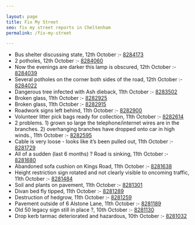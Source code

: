 ```yaml
---

layout: page
title: Fix My Street
seo: fix my street reports in Cheltenham
permalink: /fix-my-street

---
```


<!-- fix_marker starts -->

- Bus shelter discussing state, 12th October :- [8284173](https://www.fixmystreet.com/report/8284173)
- 2 potholes, 12th October :- [8284060](https://www.fixmystreet.com/report/8284060)
- Now the evenings are darker this lamp is obscured, 12th October :- [8284039](https://www.fixmystreet.com/report/8284039)
- Several potholes on the corner both sides of the road, 12th October :- [8284022](https://www.fixmystreet.com/report/8284022)
- Dangerous tree infected with Ash dieback, 11th October :- [8283502](https://www.fixmystreet.com/report/8283502)
- Broken glass, 11th October :- [8282925](https://www.fixmystreet.com/report/8282925)
- Broken glass, 11th October :- [8282915](https://www.fixmystreet.com/report/8282915)
- Roadwork signs left behind, 11th October :- [8282900](https://www.fixmystreet.com/report/8282900)
- Volunteer litter pick bags ready for collection, 11th October :- [8282614](https://www.fixmystreet.com/report/8282614)
- 2 problems. 1) grown so large the telephone/internet wires are in the branches. 2) overhanging branches have dropped onto car in high winds., 11th October :- [8282595](https://www.fixmystreet.com/report/8282595)
- Cable is very loose - looks like it’s been pulled out, 11th October :- [8281729](https://www.fixmystreet.com/report/8281729)
- All of a sudden (last 6 months) ? Road is sinking, 11th October :- [8281680](https://www.fixmystreet.com/report/8281680)
- Abandoned sofa cushion on Kings Road, 11th October :- [8281638](https://www.fixmystreet.com/report/8281638)
- Height restriction sign rotated and not clearly visible to oncoming traffic, 11th October :- [8281484](https://www.fixmystreet.com/report/8281484)
- Soil and plants on pavement, 11th October :- [8281301](https://www.fixmystreet.com/report/8281301)
- Divan bed fly tipped, 11th October :- [8281289](https://www.fixmystreet.com/report/8281289)
- Destruction of hedgrow, 11th October :- [8281259](https://www.fixmystreet.com/report/8281259)
- Pavement outside of 6 Alstone Lane, 11th October :- [8281189](https://www.fixmystreet.com/report/8281189)
- Old 50 legacy sign still in place ?, 10th October :- [8281130](https://www.fixmystreet.com/report/8281130)
- Drop kerb tarmac deteriorated and hazardous, 10th October :- [8281032](https://www.fixmystreet.com/report/8281032)

<!-- fix_marker ends -->